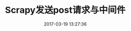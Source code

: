 ---
title: Scrapy发送post请求与中间件
date: 2017-03-19 13:27:36
permalink: /pages/690cbd/
categories:
  - python
  - 爬虫
tags:
  - Python
  - 爬虫
---